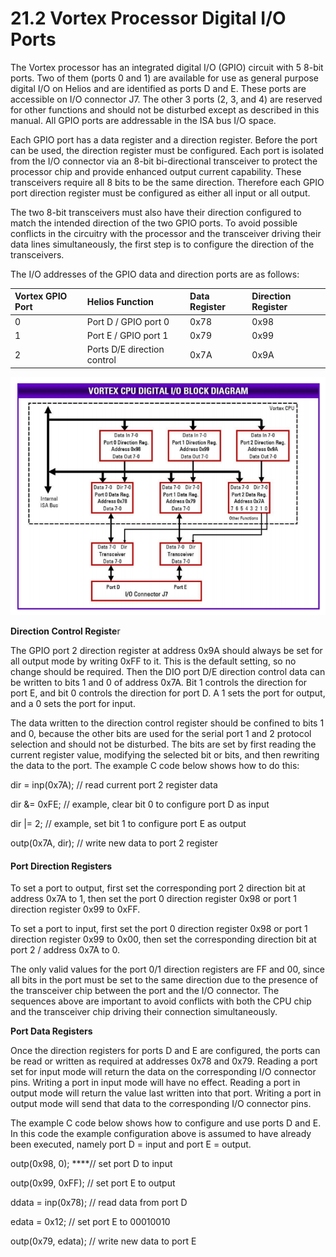 # 21.2 Vortex Processor Digital I/O Ports

The Vortex processor has an integrated digital I/O \(GPIO\) circuit with 5 8-bit ports. Two of them \(ports 0 and 1\) are available for use as general purpose digital I/O on Helios and are identified as ports D and E. These ports are accessible on I/O connector J7. The other 3 ports \(2, 3, and 4\) are reserved for other functions and should not be disturbed except as described in this manual. All GPIO ports are addressable in the ISA bus I/O space. 

Each GPIO port has a data register and a direction register. Before the port can be used, the direction register must be configured. Each port is isolated from the I/O connector via an 8-bit bi-directional transceiver to protect the processor chip and provide enhanced output current capability. These transceivers require all 8 bits to be the same direction. Therefore each GPIO port direction register must be configured as either all input or all output. 

The two 8-bit transceivers must also have their direction configured to match the intended direction of the two GPIO ports. To avoid possible conflicts in the circuitry with the processor and the transceiver driving their data lines simultaneously, the first step is to configure the direction of the transceivers.

The I/O addresses of the GPIO data and direction ports are as follows:

| Vortex GPIO Port   | Helios Function | Data Register |  Direction Register |
| :--- | :--- | :--- | :--- |
| 0 | Port D / GPIO port 0 | 0x78 | 0x98 |
| 1 | Port E / GPIO port 1 | 0x79 | 0x99 |
| 2 | Ports D/E direction control | 0x7A | 0x9A |

![](../../../.gitbook/assets/image%20%28133%29.png)

**Direction Control Registe**r 

The GPIO port 2 direction register at address 0x9A should always be set for all output mode by writing 0xFF to it. This is the default setting, so no change should be required. Then the DIO port D/E direction control data can be written to bits 1 and 0 of address 0x7A. Bit 1 controls the direction for port E, and bit 0 controls the direction for port D. A 1 sets the port for output, and a 0 sets the port for input.

The data written to the direction control register should be confined to bits 1 and 0, because the other bits are used for the serial port 1 and 2 protocol selection and should not be disturbed. The bits are set by first reading the current register value, modifying the selected bit or bits, and then rewriting the data to the port. The example C code below shows how to do this: 

dir = inp\(0x7A\);         // read current port 2 register data 

dir &= 0xFE;              // example, clear bit 0 to configure port D as input 

dir \|= 2;                      // example, set bit 1 to configure port E as output 

outp\(0x7A, dir\);       // write new data to port 2 register

#### Port Direction Registers 

To set a port to output, first set the corresponding port 2 direction bit at address 0x7A to 1, then set the port 0 direction register 0x98 or port 1 direction register 0x99 to 0xFF. 

To set a port to input, first set the port 0 direction register 0x98 or port 1 direction register 0x99 to 0x00, then set the corresponding direction bit at port 2 / address 0x7A to 0. 

The only valid values for the port 0/1 direction registers are FF and 00, since all bits in the port must be set to the same direction due to the presence of the transceiver chip between the port and the I/O connector. The sequences above are important to avoid conflicts with both the CPU chip and the transceiver chip driving their connection simultaneously.

**Port Data Registers** 

Once the direction registers for ports D and E are configured, the ports can be read or written as required at addresses 0x78 and 0x79. Reading a port set for input mode will return the data on the corresponding I/O connector pins. Writing a port in input mode will have no effect. Reading a port in output mode will return the value last written into that port. Writing a port in output mode will send that data to the corresponding I/O connector pins. 

The example C code below shows how to configure and use ports D and E. In this code the example configuration above is assumed to have already been executed, namely port D = input and port E = output. 

outp\(0x98, 0\);           ****// set port D to input  

outp\(0x99, 0xFF\);    // set port E to output 

ddata = inp\(0x78\);    // read data from port D

 edata = 0x12;           // set port E to 00010010 

outp\(0x79, edata\);   // write new data to port E

#### 

